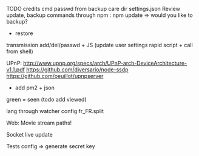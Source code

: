 TODO
credits cmd
passwd from backup care dir settings.json
Review update, backup commands through npm : npm update => would you like to backup?
+ restore

transmission add/del/passwd + JS (update user settings rapid script + call from shell)

UPnP:
http://www.upnp.org/specs/arch/UPnP-arch-DeviceArchitecture-v1.1.pdf
https://github.com/diversario/node-ssdp
https://github.com/oeuillot/upnpserver

+ add pm2 + json

green = seen (todo add viewed)

lang through watcher config fr_FR.split

Web:
Movie stream
paths!

Socket live update

Tests
config => generate secret key
